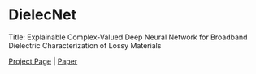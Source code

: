 # DielecNet
Title: Explainable Complex-Valued Deep Neural Network for Broadband Dielectric Characterization of Lossy Materials

[Project Page](https://nuwansribandara.github.io/dielecnet) | [Paper]()
